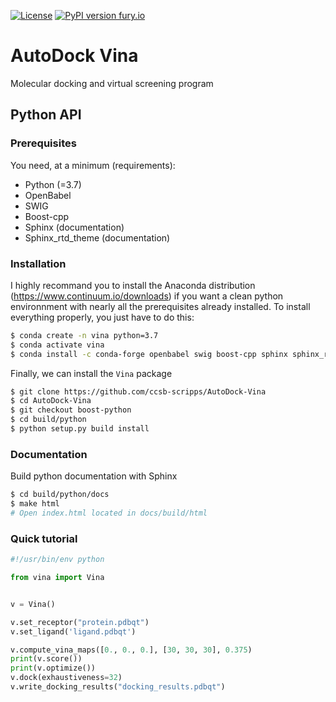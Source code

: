 [![License](https://img.shields.io/badge/License-Apache%202.0-blue.svg)](https://opensource.org/licenses/Apache-2.0) [![PyPI version fury.io](https://img.shields.io/badge/version-1.2.0-green.svg)](https://pypi.python.org/pypi/ansicolortags/) 

# AutoDock Vina
Molecular docking and virtual screening program

## Python API

### Prerequisites

You need, at a minimum (requirements):
* Python (=3.7)
* OpenBabel
* SWIG
* Boost-cpp
* Sphinx (documentation)
* Sphinx_rtd_theme (documentation)

### Installation

I highly recommand you to install the Anaconda distribution (https://www.continuum.io/downloads) if you want a clean python environnment with nearly all the prerequisites already installed. To install everything properly, you just have to do this:
```bash
$ conda create -n vina python=3.7
$ conda activate vina
$ conda install -c conda-forge openbabel swig boost-cpp sphinx sphinx_rtd_theme
```

Finally, we can install the `Vina` package
```bash
$ git clone https://github.com/ccsb-scripps/AutoDock-Vina
$ cd AutoDock-Vina
$ git checkout boost-python
$ cd build/python
$ python setup.py build install
```

### Documentation

Build python documentation with Sphinx
```bash
$ cd build/python/docs
$ make html
# Open index.html located in docs/build/html
```

### Quick tutorial
```python
#!/usr/bin/env python

from vina import Vina


v = Vina()

v.set_receptor("protein.pdbqt")
v.set_ligand('ligand.pdbqt')

v.compute_vina_maps([0., 0., 0.], [30, 30, 30], 0.375)
print(v.score())
print(v.optimize())
v.dock(exhaustiveness=32)
v.write_docking_results("docking_results.pdbqt")
```
